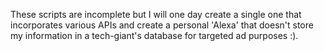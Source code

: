 These scripts are incomplete but I will one day create a single one that incorporates various APIs and create a personal 'Alexa' that doesn't store my information in a tech-giant's database for targeted ad purposes :).